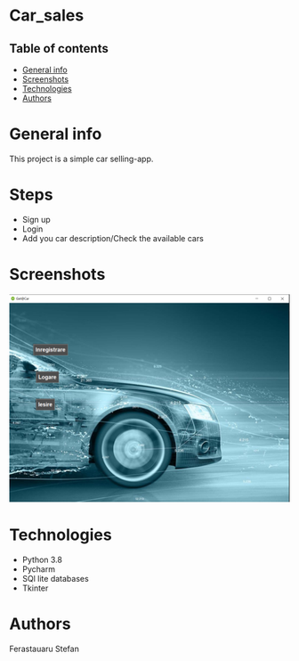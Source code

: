 # Car_sales

## Table of contents
* [General info](#general-info)
* [Screenshots](#screenshots)
* [Technologies](#technologies)
* [Authors](#Authors)

# General info
This project is a simple car selling-app.

# Steps
* Sign up
* Login
* Add you car description/Check the available cars

# Screenshots
![Example screenshot](screenshot.PNG)

# Technologies
* Python 3.8
* Pycharm
* SQl lite databases
* Tkinter

# Authors
Ferastauaru Stefan


